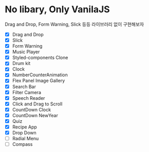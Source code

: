 # No libary, Only VanilaJS

Drag and Drop, Form Warning, Slick 등등 라이브러리 없이 구현해보자

- [x] Drag and Drop
- [x] Slick
- [x] Form Warning
- [x] Music Player
- [x] Styled-components Clone
- [x] Drum kit
- [x] Clock
- [x] NumberCounterAnimation
- [x] Flex Panel Image Gallery
- [x] Search Bar
- [x] Filter Camera
- [x] Speech Reader
- [x] Click and Drag to Scroll
- [x] CountDown Clock
- [x] CountDown NewYear
- [x] Quiz
- [x] Recipe App
- [x] Drop Down
- [ ] Radial Menu
- [ ] Compass
